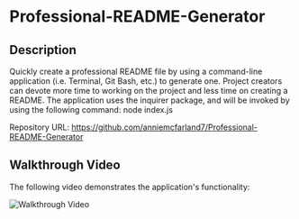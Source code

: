 # Professional-README-Generator

## Description 

Quickly create a professional README file by using a command-line application (i.e. Terminal, Git Bash, etc.) to generate one. Project creators can devote more time to working on the project and less time on creating a README.
The application uses the inquirer package, and will be invoked by using the following command:
node index.js

Repository URL: https://github.com/anniemcfarland7/Professional-README-Generator

## Walkthrough Video

The following video demonstrates the application's functionality:

![Walkthrough Video](./assets/video.)
